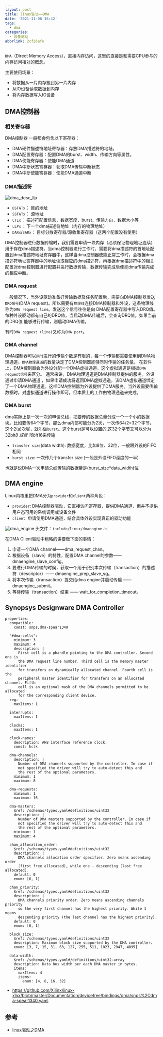 ```yaml
---
layout: post
title: linux驱动——DMA
date: '2021-11-06 16:42'
tags:
  - dma
categories:
  - 设备驱动
abbrlink: 2cf26afe
---
```


`DMA`（Direct Memory Access），直接内存访问，这里的直接是和需要CPU参与的内存访问相对的概念。

主要使用场景：

- 将数据从一片内存搬到另一片内存
- 从IO设备读取数据到内存
- 将内存数据写入IO设备

<!--more-->

## DMA控制器

### 相关寄存器

DMA控制器 一般都会包含以下寄存器：

- DMA硬件描述符地址寄存器：存放DMA描述符的地址。
- DMA配置寄存器：配置DMA的burst、width、传输方向等属性。
- DMA使能寄存器：使能DMA通道
- DMA中断状态寄存器：获取DMA传输中断状态
- DMA中断使能寄存器：使能DMA通道中断

### DMA描述符

![dma_desc_llp](/images/2021/11/dma_desc_llp.png)

- `DSTATx`： 目的地址
- `SSTATx`： 源地址
- `CTLx`： 描述符配置信息，数据宽度、burst、传输方向、数据大小等
- `LLPx`： 下一个dma描述符地址（内存的物理地址）
- `DARx`/`SARx`： 目标分散寄存器/源收集寄存器（这两个配置没有使用）

DMA控制器进行数据传输时，我们需要申请一块内存（必须保证物理地址连续）用于存在dma描述符。当dma控制器进行工作时，需要将dma描述符的首地址配置到dma描述符地址寄存器中，这样当dma控制器使能正常工作时，会根据dma描述符地址寄存器中的地址读取相应的dma描述符，再根据dma描述符中的相关配置对dma控制器进行配置并进行数据传输，数据传输完成后使能dma传输完成的相应中断。

### DMA request

一般情况下，当外设驱动准备好传输数据及任务配置后，需要向DMA控制器发送`DRQ信号`(DMA request)。所以需要有`物理线`连接DMA控制器和外设，这条物理线称为`DMA request line`。发送这个信号往往是向 DMA配置寄存器中写入DRQ值。每种外设驱动都有自己的DRQ值，当启动DMA传输后，会查询DRQ值，如果当前的DRQ值 能够进行传输，则启动DMA传输。

有时`DMA request (line)`又称为`DMA port`。

### DMA channel

DMA控制器可以`同时`进行的传输个数是有限的，每一个传输都需要使用到DMA物理通道。`DMA物理通道`的数量决定了DMA控制器能够同时传输的任务量。
在软件上，DMA控制器会为外设分配一个DMA虚拟通道，这个虚拟通道是根据`DMA request信号`来区分。
通常来讲，DMA物理通道是DMA控制器提供的服务，外设通过申请DMA通道 ，如果申请成功将返回DMA虚拟通道，该DMA虚拟通道绑定了一个DMA物理通道。这样DMA控制器为外设提供了DMA服务，当外设需要传输数据时，对虚拟通道进行操作即可，但本质上的工作由物理通道来完成。

### DMA burst

dma实际上是一次一次的申请总线，把要传的数据总量分成一个一个小的数据块。比如要传64个字节，那么dma内部可能分为2次，一次传64/2=32个字节，这个2(a)次呢，就叫做`burst`。这个burst是可以设置的,这32个字节又可以分为32bit*8 或者 16bit*16来传输

- `transfer size`(data width): 数据宽度，比如8位、32位，一般跟外设的FIFO相同
- `burst size`: 一次传几个transfer size (一般是外设FIFO深度的一半)

也就是说DMA一次申请总线传输的数据量是(burst_size*data_width)位

## DMA engine

Linux内核里把DMA分为`provider`和`client`两种角色：

- `provider`: DMA控制器驱动，它直接访问寄存器，提供DMA通道，但并不提供用户态可用的系统调用或设备文件
- `client`: 申请使用DMA通道，结合具体外设实现真正的驱动功能

![dma_engine](/images/2021/11/dma_engine.png)
头文件：`include/linux/dmaengine.h`

在DMA Client驱动中粗略的讲要做下面的事情：
1. 申请一个DMA channel——dma_request_chan。
2. 根据设备（slave）的特性，配置DMA channel的参数——dmaengine_slave_config。
3. 要进行DMA传输的时候，获取一个用于识别本次传输（transaction）的描述符（descriptor）—— dmaengine_prep_slave_sg。
4. 将本次传输（transaction）提交给dma engine并启动传输 —— dmaengine_submit。
5. 等待传输（transaction）结束 —— wait_for_completion_timeout。


## Synopsys Designware DMA Controller

```
properties:
  compatible:
    const: snps,dma-spear1340

  "#dma-cells":
    minimum: 3
    maximum: 4
    description: |
      First cell is a phandle pointing to the DMA controller. Second one is
      the DMA request line number. Third cell is the memory master identifier
      for transfers on dynamically allocated channel. Fourth cell is the
      peripheral master identifier for transfers on an allocated channel. Fifth
      cell is an optional mask of the DMA channels permitted to be allocated
      for the corresponding client device.
  reg:
    maxItems: 1

  interrupts:
    maxItems: 1

  clocks:
    maxItems: 1

  clock-names:
    description: AHB interface reference clock.
    const: hclk

  dma-channels:
    description: |
      Number of DMA channels supported by the controller. In case if
      not specified the driver will try to auto-detect this and
      the rest of the optional parameters.
    minimum: 1
    maximum: 8

  dma-requests:
    minimum: 1
    maximum: 16

  dma-masters:
    $ref: /schemas/types.yaml#definitions/uint32
    description: |
      Number of DMA masters supported by the controller. In case if
      not specified the driver will try to auto-detect this and
      the rest of the optional parameters.
    minimum: 1
    maximum: 4

  chan_allocation_order:
    $ref: /schemas/types.yaml#definitions/uint32
    description: |
      DMA channels allocation order specifier. Zero means ascending order
      (first free allocated), while one - descending (last free allocated).
    default: 0
    enum: [0, 1]

  chan_priority:
    $ref: /schemas/types.yaml#definitions/uint32
    description: |
      DMA channels priority order. Zero means ascending channels priority
      so the very first channel has the highest priority. While 1 means
      descending priority (the last channel has the highest priority).
    default: 0
    enum: [0, 1]

  block_size:
    $ref: /schemas/types.yaml#definitions/uint32
    description: Maximum block size supported by the DMA controller.
    enum: [3, 7, 15, 31, 63, 127, 255, 511, 1023, 2047, 4095]

  data-width:
    $ref: /schemas/types.yaml#/definitions/uint32-array
    description: Data bus width per each DMA master in bytes.
    items:
      maxItems: 4
      items:
        enum: [4, 8, 16, 32]

```

- https://github.com/Xilinx/linux-xlnx/blob/master/Documentation/devicetree/bindings/dma/snps%2Cdma-spear1340.yaml


## 参考

- [linux驱动之DMA](https://www.jianshu.com/p/e1b622234d13)
